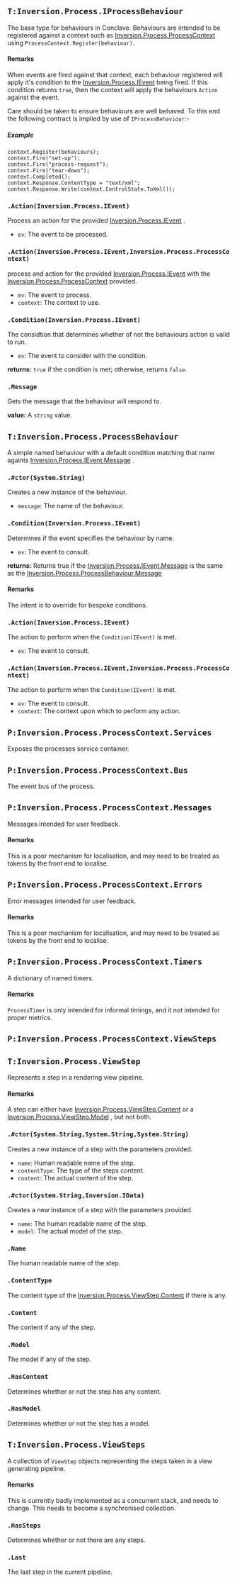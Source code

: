 
## `T:Inversion.Process.IProcessBehaviour`
The base type for behaviours in Conclave. Behaviours are intended to be registered against a context such as  [Inversion.Process.ProcessContext](T-Inversion.Process.ProcessContext) using `ProcessContext.Register(behaviour)`.

#### Remarks
When events are fired against that context, each behaviour registered will apply it's condition to the  [Inversion.Process.IEvent](T-Inversion.Process.IEvent)  being fired. If this condition returns `true`,             then the context will apply the behaviours `Action` against             the event.

Care should be taken to ensure behaviours are well behaved. To this end the following contract is implied by use of `IProcessBehaviour`:-


##### Example

    context.Register(behaviours);
    context.Fire("set-up");
    context.Fire("process-request");	
    context.Fire("tear-down");
    context.Completed();
    context.Response.ContentType = "text/xml";
    context.Response.Write(context.ControlState.ToXml());


### `.Action(Inversion.Process.IEvent)`
Process an action for the provided  [Inversion.Process.IEvent](T-Inversion.Process.IEvent) .

* `ev`: The event to be processed. 

### `.Action(Inversion.Process.IEvent,Inversion.Process.ProcessContext)`
process and action for the provided  [Inversion.Process.IEvent](T-Inversion.Process.IEvent) with the  [Inversion.Process.ProcessContext](T-Inversion.Process.ProcessContext)  provided.

* `ev`: The event to process.
* `context`: The context to use.

### `.Condition(Inversion.Process.IEvent)`
The considtion that determines whether of not the behaviours action is valid to run.

* `ev`: The event to consider with the condition.

**returns:** 
`true` if the condition is met; otherwise,  returns  `false`.

### `.Message`
Gets the message that the behaviour will respond to.


**value:** A `string` value.

## `T:Inversion.Process.ProcessBehaviour`
A simple named behaviour with a default condition matching that name againts  [Inversion.Process.IEvent.Message](P-Inversion.Process.IEvent.Message) .


### `.#ctor(System.String)`
Creates a new instance of the behaviour.

* `message`: The name of the behaviour.

### `.Condition(Inversion.Process.IEvent)`
Determines if the event specifies the behaviour by name.

* `ev`: The event to consult.

**returns:** 
Returns true if the  [Inversion.Process.IEvent.Message](P-Inversion.Process.IEvent.Message) is the same as the  [Inversion.Process.ProcessBehaviour.Message](P-Inversion.Process.ProcessBehaviour.Message) 

#### Remarks
The intent is to override for bespoke conditions.

### `.Action(Inversion.Process.IEvent)`
The action to perform when the `Condition(IEvent)` is met.

* `ev`: The event to consult.

### `.Action(Inversion.Process.IEvent,Inversion.Process.ProcessContext)`
The action to perform when the `Condition(IEvent)` is met.

* `ev`: The event to consult.
* `context`: The context upon which to perform any action.
## `P:Inversion.Process.ProcessContext.Services`
Exposes the processes service container.

## `P:Inversion.Process.ProcessContext.Bus`
The event bus of the process.

## `P:Inversion.Process.ProcessContext.Messages`
Messages intended for user feedback.

#### Remarks
This is a poor mechanism for localisation, and may need to be treated as tokens by the front end to localise.
## `P:Inversion.Process.ProcessContext.Errors`
Error messages intended for user feedback.

#### Remarks
This is a poor mechanism for localisation, and may need to be treated as tokens by the front end to localise.
## `P:Inversion.Process.ProcessContext.Timers`
A dictionary of named timers.

#### Remarks
`ProcessTimer` is only intended for informal timings, and it not intended for proper metrics.
## `P:Inversion.Process.ProcessContext.ViewSteps`



## `T:Inversion.Process.ViewStep`
Represents a step in a rendering view pipeline.

#### Remarks
A step can either have  [Inversion.Process.ViewStep.Content](P-Inversion.Process.ViewStep.Content)  or             a  [Inversion.Process.ViewStep.Model](P-Inversion.Process.ViewStep.Model) , but not both.

### `.#ctor(System.String,System.String,System.String)`
Creates a new instance of a step with the parameters provided.

* `name`: Human readable name of the step.
* `contentType`: The type of the steps content.
* `content`: The actual content of the step.

### `.#ctor(System.String,Inversion.IData)`
Creates a new instance of a step with the parameters provided.

* `name`: The human readable name of the step.
* `model`: The actual model of the step.
### `.Name`
The human readable name of the step.

### `.ContentType`
The content type of the  [Inversion.Process.ViewStep.Content](P-Inversion.Process.ViewStep.Content) if there is any.

### `.Content`
The content if any of the step.

### `.Model`
The model if any of the step.

### `.HasContent`
Determines whether or not the step has any content.

### `.HasModel`
Determines whether or not the step has a model.


## `T:Inversion.Process.ViewSteps`
A collection of `ViewStep` objects representing the steps taken in a view generating pipeline.

#### Remarks
This is currently badly implemented as a concurrent stack, and needs to change. This needs to become a synchronised collection.
### `.HasSteps`
Determines whether or not there are any steps.

### `.Last`
The last step in the current pipeline.

